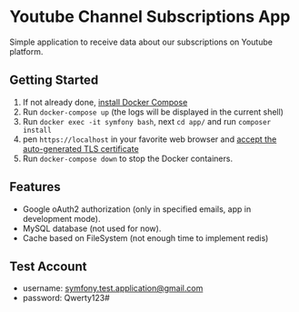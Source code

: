 # Youtube Channel Subscriptions App

Simple application to receive data about our subscriptions on Youtube platform.

## Getting Started

1. If not already done, [install Docker Compose](https://docs.docker.com/compose/install/)
2. Run `docker-compose up` (the logs will be displayed in the current shell)
3. Run `docker exec -it symfony bash`, next `cd app/` and run `composer install`
4. pen `https://localhost` in your favorite web browser and [accept the auto-generated TLS certificate](https://stackoverflow.com/a/15076602/1352334)
5. Run `docker-compose down` to stop the Docker containers.

## Features

* Google oAuth2 authorization (only in specified emails, app in development mode).
* MySQL database (not used for now).
* Cache based on FileSystem (not enough time to implement redis)

## Test Account
* username: symfony.test.application@gmail.com
* password: Qwerty123#
